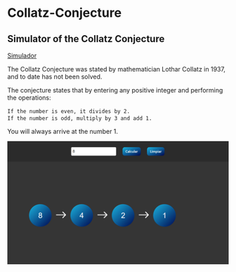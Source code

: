 # Collatz-Conjecture

## Simulator of the Collatz Conjecture 

[Simulador](https://rubenfern.github.io/Collatz-Conjecture/)

The Collatz Conjecture was stated by mathematician Lothar Collatz in 1937, and to date has not been solved.

The conjecture states that by entering any positive integer and performing the operations:

```
If the number is even, it divides by 2.
If the number is odd, multiply by 3 and add 1.
```

You will always arrive at the number 1.

![Image Web](img/web-image.png)